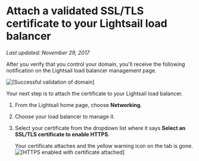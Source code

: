 # Attach a validated SSL/TLS certificate to your Lightsail load balancer<a name="attach-validated-certificate-to-load-balancer"></a>

 *Last updated: November 29, 2017* 

After you verify that you control your domain, you'll receive the following notification on the Lightsail load balancer management page\.

![\[Successful validation of domain\]](https://d9yljz1nd5001.cloudfront.net/en_us/c61ab0669fef62b2778d591e8e619b4d/images/example-com-verified-and-ready-to-use.png)

Your next step is to attach the certificate to your Lightsail load balancer\.

1. From the Lightsail home page, choose **Networking**\.

1. Choose your load balancer to manage it\.

1. Select your certificate from the dropdown list where it says **Select an SSL/TLS certificate to enable HTTPS**\.

   Your certificate attaches and the yellow warning icon on the tab is gone\.  
![\[HTTPS enabled with certificate attached\]](https://d9yljz1nd5001.cloudfront.net/en_us/c61ab0669fef62b2778d591e8e619b4d/images/https-enabled-with-validated-certificate.png)